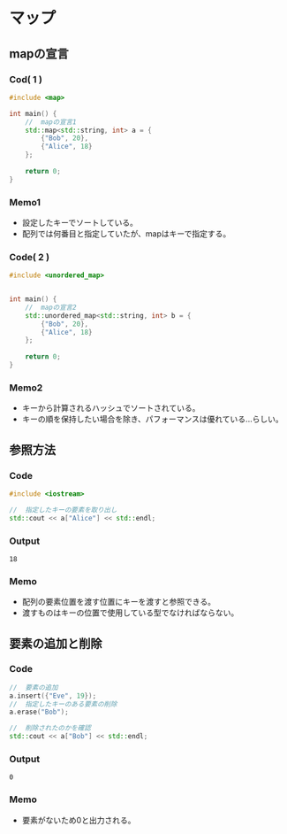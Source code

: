 # マップ
## mapの宣言

### Cod( 1 )

```cpp
#include <map>

int main() {
    //  mapの宣言1
    std::map<std::string, int> a = {
        {"Bob", 20},
        {"Alice", 18}
    };
    
    return 0;
}
```

### Memo1

- 設定したキーでソートしている。
- 配列では何番目と指定していたが、mapはキーで指定する。

### Code( 2 )

```cpp
#include <unordered_map>


int main() {
    //  mapの宣言2
    std::unordered_map<std::string, int> b = {
        {"Bob", 20},
        {"Alice", 18}
    };
    
    return 0;
}
```

### Memo2

- キーから計算されるハッシュでソートされている。
- キーの順を保持したい場合を除き、パフォーマンスは優れている...らしい。

## 参照方法

### Code

```cpp
#include <iostream>

//  指定したキーの要素を取り出し
std::cout << a["Alice"] << std::endl;
```

### Output

```
18
```

### Memo

- 配列の要素位置を渡す位置にキーを渡すと参照できる。
- 渡すものはキーの位置で使用している型でなければならない。

## 要素の追加と削除

### Code

```cpp
//  要素の追加
a.insert({"Eve", 19});
//  指定したキーのある要素の削除
a.erase("Bob");

//  削除されたのかを確認
std::cout << a["Bob"] << std::endl;
```

### Output

```
0
```

### Memo

- 要素がないため0と出力される。
